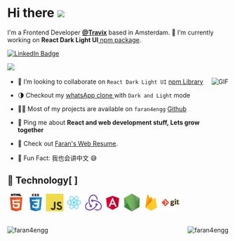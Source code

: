 <h1>Hi there <img src="https://media.giphy.com/media/hvRJCLFzcasrR4ia7z/giphy.gif" width="45px"></h1>

<p>I'm a Frontend Developer <strong><a target="_blank"  href="https://travix.com/">@Travix</a></strong> based in Amsterdam. 🔭 I’m currently working on <strong>React Dark Light UI</strong><a target="_blank"  href="https://www.npmjs.com/package/react-dark-light-ui"> npm package</a>.

<a target="_blank"  href="https://www.linkedin.com/in/faran4engg/"><img src="https://img.shields.io/badge/-@faran4engg-0077B5?style=flat-square&amp;labelColor=0077B5&amp;logo=LinkedIn&amp;link=https://www.linkedin.com/in/faran4engg/" alt="LinkedIn Badge"></a>

![](https://visitor-badge.glitch.me/badge?page_id=faran4engg.faran4engg)

</p>

<img align="right" alt="GIF" height="300px" src="https://media.giphy.com/media/du3J3cXyzhj75IOgvA/giphy.gif" />

<!-- <h2>⚡️ Few Quick Facts</h2> -->

- 👯 I’m looking to collaborate on `React Dark Light UI` <a href="https://www.npmjs.com/package/react-dark-light-ui" target="_blank">npm Library</a>

- 🌗 Checkout my <a target="_blank"  href="https://faran-whatsapp.web.app/login">whatsApp clone </a>with `Dark and Light` mode

- 👨‍💻 Most of my projects are available on `faran4engg` <a target="_blank"  href="https://github.com/faran4engg">Github</a>

- 💬 Ping me about <strong>React and web development stuff, Lets grow together</strong>

- 📙 Check out <a target="_blank"  href="https://faran-cv.web.app/">Faran's Web Resume</a>.

- 🎉 Fun Fact: 我也会讲中文 😅

<h2>🚀 Technology[ ]</h2>

<p>
<code><img height="40" src="https://raw.githubusercontent.com/github/explore/80688e429a7d4ef2fca1e82350fe8e3517d3494d/topics/html/html.png"></code>
<code><img height="40" src="https://raw.githubusercontent.com/github/explore/80688e429a7d4ef2fca1e82350fe8e3517d3494d/topics/css/css.png"></code>
<code><img height="40" src="https://raw.githubusercontent.com/github/explore/80688e429a7d4ef2fca1e82350fe8e3517d3494d/topics/javascript/javascript.png"></code>
<code><img height="40" src="https://raw.githubusercontent.com/github/explore/80688e429a7d4ef2fca1e82350fe8e3517d3494d/topics/react/react.png"></code>
<code><img height="40" src="https://raw.githubusercontent.com/github/explore/5c058a388828bb5fde0bcafd4bc867b5bb3f26f3/topics/redux/redux.png"></code>
<code><img height="40" src="https://raw.githubusercontent.com/github/explore/80688e429a7d4ef2fca1e82350fe8e3517d3494d/topics/angular/angular.png"></code>
<code><img height="40" src="https://raw.githubusercontent.com/github/explore/80688e429a7d4ef2fca1e82350fe8e3517d3494d/topics/nodejs/nodejs.png"></code>
<code><img height="40" src="https://raw.githubusercontent.com/github/explore/80688e429a7d4ef2fca1e82350fe8e3517d3494d/topics/firebase/firebase.png"></code>
<code><img height="40" src="https://raw.githubusercontent.com/github/explore/80688e429a7d4ef2fca1e82350fe8e3517d3494d/topics/git/git.png"></code>
</p>
<br />

<img  align="left" src="https://github-readme-stats.vercel.app/api?username=faran4engg&show_icons=true&count_private=true&&include_all_commits =true&theme=onedark" alt="faran4engg" />

<img  align="right" src="https://github-readme-stats.vercel.app/api/top-langs/?username=faran4engg&hide=css&theme=nord" alt="faran4engg" />
